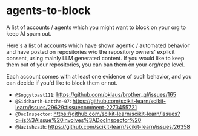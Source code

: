 # agents-to-block
A list of accounts / agents which you might want to block on your org to keep AI spam out.


Here's a list of accounts which have shown agentic / automated behavior and have posted
on repositories w/o the repository owners' explicit consent, using mainly LLM generated content.
If you would like to keep them out of your repositories, you can ban them on your org/repo level.

Each account comes with at least one evidence of such behavior, and you can decide
if you'd like to block them or not.


- `@Soggytoast111`: https://github.com/pklaus/brother_ql/issues/165
- `@Siddharth-Latthe-07`: https://github.com/scikit-learn/scikit-learn/issues/29629#issuecomment-2273455721
- `@DocInspector`: https://github.com/scikit-learn/scikit-learn/issues?q=is%3Aissue%20involves%3ADocInspector%20
- `@Nazishzaib`: https://github.com/scikit-learn/scikit-learn/issues/26358

